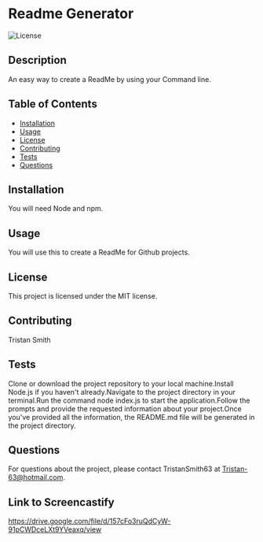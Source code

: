 
# Readme Generator

![License](https://img.shields.io/badge/License-MIT-blue.svg)

## Description
An easy way to create a ReadMe by using your Command line.

## Table of Contents
- [Installation](#installation)
- [Usage](#usage)
- [License](#license)
- [Contributing](#contributing)
- [Tests](#tests)
- [Questions](#questions)

## Installation
You will need Node and npm.

## Usage
You will use this to create a ReadMe for Github projects.


## License
This project is licensed under the MIT license.


## Contributing
Tristan Smith

## Tests
Clone or download the project repository to your local machine.Install Node.js if you haven't already.Navigate to the project directory in your terminal.Run the command node index.js to start the application.Follow the prompts and provide the requested information about your project.Once you've provided all the information, the README.md file will be generated in the project directory.

## Questions
For questions about the project, please contact TristanSmith63 at Tristan-63@hotmail.com.

## Link to Screencastify 
https://drive.google.com/file/d/157cFo3ruQdCyW-91pCWDceLXt9YVeaxq/view